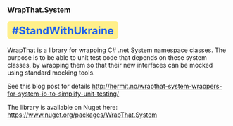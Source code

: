 ### WrapThat.System

[![Stand With Ukraine](https://raw.githubusercontent.com/vshymanskyy/StandWithUkraine/main/badges/StandWithUkraine.svg)](https://vshymanskyy.github.io/StandWithUkraine)


WrapThat is a library for wrapping C# .net System namespace classes.  The purpose is to be able to unit test code that depends on these system classes, by wrapping them so that their new interfaces can be mocked using standard mocking tools.

See this blog post for details  http://hermit.no/wrapthat-system-wrappers-for-system-io-to-simplify-unit-testing/

The library is available on Nuget here: https://www.nuget.org/packages/WrapThat.System  

